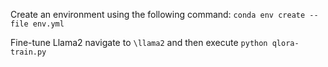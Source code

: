 Create an environment using the following command:
`conda env create --file env.yml`

Fine-tune Llama2 
navigate to `\llama2` and then execute `python qlora-train.py`
